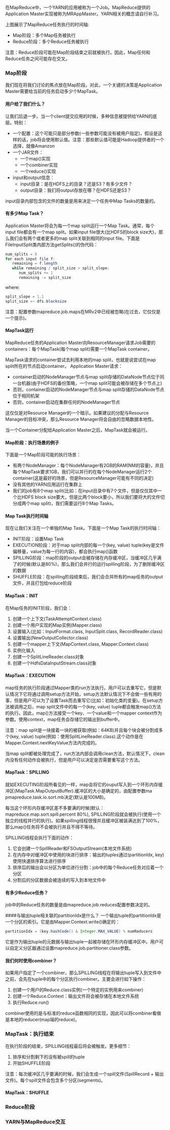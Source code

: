 在MapReduce中，一个YARN的应用被称为一个Job。MapReduce提供的Application Master实现被称为MRAppMaster。YARN相关的概念请自行补习。  

上图展示了MapReduce任务执行的时间轴:  
* Map阶段：多个Map任务被执行
* Reduce阶段：多个Reduce任务被执行  

注意：Reduce阶段可能在Map阶段结束之前就被执行。因此，Map任何和Reduce任务之间可能存在交叉。  

### Map阶段  
我们现在将我们讨论的焦点放在Map阶段。对此，一个关键的决策是Application Master需要给当前的任务启动多少个MapTask。  

#### 用户给了我们什么？  

让我们后退一步。当一个client提交应用的时候，多种信息被提供给YARN的底层。特别：  
* 一个配置：这个可能只是部分参数(一些参数可能没有被用户指定)，假设是这样的话，job将会使用默认值。注意：那些默认值可能是Hadoop提供者的一个选择，就像Amanzon
* 一个JAR文件：  
    * 一个map()实现  
    * 一个combiner实现  
    * 一个reduce()实现
* input和output信息：  
    * input目录：是在HDFS上的目录？还是S3？有多少文件？  
    * output目录：我们将output存放在哪？在HDFS还是S3？  

input目录内部包含的文件的数量是用来决定一个任务中Map Tasks的数量的。

#### 有多少Map Task？  

Application Master将会为每一个map split运行一个Map Task。通常，每个input file都会有一个map split。如果input file很大(比HDFS的block
size大)，那么我们会有两个或者更多的map split关联到相同的input file。下面是FileInputSplit类内部方法getSplits()的伪代码：  
```java
num_splits = 0
for each input file f:
   remaining = f.length
   while remaining / split_size > split_slope:
      num_splits += 1
      remaining -= split_size
```  
where:  
```java
split_slope = 1.1
split_size =~ dfs.blocksize
```  

注意：配置参数mapreduce.job.maps在MRv2中已经被忽略(在过去，它仅仅是一个提示)。  

#### MapTask运行  

MapReduce任务的Application Master向ResourceManager请求Job需要的containers：每个MapTask(每个map split)需要一个MapTask container。  

MapTask请求的container尝试去利用本地的map split，也就是说尝试在map split所在的节点启动container。 Application Master请求：  
* container启动的NodeManager节点与map split存储的DataNode节点位于同一台机器(由于HDFS的备份策略，一个map split可能会被存储在多个节点上)  
* 否则，container启动的NodeManager节点与map split存储的DataNode节点位于相同机架
* 否则，container启动在集群任何的NodeManager节点  

这仅仅是对Resource Manager的一个暗示。如果建议的分配与Resource Manager的目标冲突，那么Resource Manager将会自由的忽略数据本地性。  

当一个Container分配给Application Master之后，MapTask就会被运行。  

#### Map阶段：执行场景的例子  

下面是一个Map阶段可能的执行场景：  
* 有两个NodeManager：每个NodeManager有2GB的RAM(NM的容量)，并且每个MapTask要求1GB，我们可以并行的在每个NodeManager运行2个container(这是最好的场景，但是ResourceManager可能有不同的决定)  
* 没有其他的YARN应用运行在集群上  
* 我们的job有8个map split(比如：在input目录中有7个文件，但是仅仅其中一个比HDFS block size要大，但是比两个block要小，所以我们要将大的文件切分成两个map split)，我们需要运行8个Map Tasks。  

#### Map Task执行时间轴  

现在让我们关注在一个单独的Map Task。下面是一个Map Task的执行时间轴：
* INIT阶段：设置Map Task
* EXECUTION阶段：对于map split内部的每一个(key, value) tuple(key是文件偏移量，value为每一行的内容)，都会执行map()函数
* SPILLING阶段：map阶段的output会被存储在内存缓冲区，当缓冲区几乎满了的时候(默认是80%)，那么我们会并行的运行spilling阶段，为了删除缓冲区的数据
* SHUFFLE阶段：在spilling阶段结束后，我们会合并所有的map任务的output文件，并且打包给reduce阶段  

#### MapTask：INIT  

在Map任务的INIT阶段，我们会：  
1. 创建一个上下文(TaskAttemptContext.class)  
2. 创建一个用户实现的Map实例(Mapper.class)  
3. 设置输入(比如：InputFormat.class, InputSplit.class, RecordReader.class)  
4. 设置输出(NewOutputCollector.class)  
5. 创建一个mapper上下文(MapContext.class, Mapper.Context.class)   
6. 实例化输入  
7. 创建一个SplitLineReader.class对象  
8. 创建一个HdfsDataInputStream.class对象  

#### MapTask：EXECUTION  

map任务的执行阶段通过Mapper类的run方法执行。用户可以去重写它，但是默认情况下它将通过调用setup方法开始，setup方法默认情况下不会做一些有用的事，但是用户可以为了设置Task而去重写它(比如：初始化类的变量)。在setup方法被调用之后，map split文件中的每一个(key, value) tuple都会触发map()方法的执行。因此，map()方法接受一个key、一个value和一个mapper context作为参数。使用context，map任务会存储它的输出到buffer中。  

注意：map split是一块接着一块的被获取(例如：64KB)并且每个块会被分割成多个(key, value) tuple(例如：使用SplitLineReader.class).这个动作是在Mapper.Context.nextKeyValue方法内完成的。  

当map split都被处理完成了，run方法内部会调用clean方法，默认情况下，clean内没有任何动作会被执行，但是用户可以决定是否需要重写这个方法。  

#### MapTask：SPILLING  
就如EXECUTING阶段所看见的一样，map会将它的ouput写入到一个环形内存缓冲区(MapTask.MapOutputBuffer).缓冲区的大小是确定的，由配置参数ma pmapreduce.task.io.sort.mb决定(默认是100MB)。  

每当这个环形内存缓冲区差不多要满的时候(默认：mapreduce.map.sort.spill.percent 80%), SPILLING阶段就会被执行(使用一个独立的线程并行的执行)。如果spilling线程很慢并且缓冲区被装满达到了100%，那么map()任务将不会被执行并且不得不等待。  

SPILLING线程会执行下面的动作：
1. 它会创建一个SpillReader和FSOutputStream(本地文件系统)
2. 在内存中对缓冲区中使用的块进行排序：输出的tuples通过(partitionIdx, key)使用快速排序算法进行排序
3. 排序后的输出会以分区为单位进行分割：job中的每个Reduce任务对应着一个分区
4. 分割后的分区数据会被连续的写入到本地文件中  

#### 有多少Reduce任务？  
job中的Reduce任务的数量是由mapreduce.job.reduces配置参数决定的。  

####与输出tuple相关联的partitionIdx是什么？
一个输出tuple的partitionIdx是一个分区的索引。它是由Mapper.Context.write()确定的：  
```java
partitionIdx = (key.hashCode() & Integer.MAX_VALUE) % numReducers
```  
它是作为输出tuple的元数据与输出tuple一起被存储在环形内存缓冲区中。用户可以自定义分区器通过设置mapreduce.job.partitioner.class参数。  
#### 我们何时使用combiner？
如果用户指定了一个combiner，那么SPILLING线程在将输出tuple写入到文件中之前，会先在tuple中的每个分区执行combiner。主要会进行如下操作：  
1. 创建一个用户的Reduce.class实例(一个特定的实例用来combiner)
2. 创建一个Reduce.Context：输出文件将会被存储在本地文件系统
3. 执行Reduce.run()  

combiner使用的是与标准的reduce函数相同的实现，因此可以将combiner看做是本地的reducer(map端的reduce)。  

### MapTask：执行结束
在执行阶段的结束，SPILLING线程最后将会被触发。更多细节：  
1. 排序和分割剩下的没有被spill的tuple
2. 开始SHUFFLE阶段  

注意：每次缓冲区几乎要满的时候，我们会生成一个spill文件(SpillRecord + 输出文件)。每个spill文件会包含多个分区(segments)。  

#### MapTask：SHUFFLE

### Reduce阶段

### YARN与MapReduce交互
